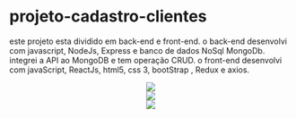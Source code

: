 # projeto-cadastro-clientes
este projeto esta dividido em back-end e front-end. o back-end desenvolvi com javascript, NodeJs, Express e banco de dados NoSql MongoDb. integrei a API ao MongoDB e tem operação CRUD. o front-end desenvolvi com javaScript, ReactJs, html5, css 3, bootStrap , Redux e axios.

<div align="center">
  <img src="https://user-images.githubusercontent.com/87821294/180007690-57326242-74cc-45d2-bed4-727756cc4347.png"></img>
</div>
<div align="center">
  <img src="https://user-images.githubusercontent.com/87821294/180009168-fd5615f8-08f4-4ebd-8cf1-b78302776e23.png"></img>
</div>
<div align="center">
  <img src="https://user-images.githubusercontent.com/87821294/180009888-d6f32776-b073-46a7-8f39-f985245e0f64.png"></img>
</div>
